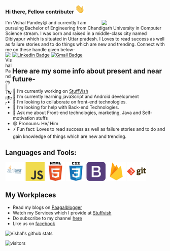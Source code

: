 ### Hi there, Fellow contributer <img src="https://raw.githubusercontent.com/ABSphreak/ABSphreak/master/gifs/Hi.gif" width="30px">
<img align='right' src='https://user-images.githubusercontent.com/5713670/87202985-820dcb80-c2b6-11ea-9f56-7ec461c497c3.gif' width='200"'>

I'm Vishal Pandey😃 and currently I am pursuing Bachelor of Engineering from Chandigarh University in Computer Science stream. I was born and raised in a middle-class city named Dibiyapur which is situated in Uttar pradesh. I Loves to read success as well as failure stories and to do things which are new and trending. Connect with me on these handle given below- <br>
<a href="https://twitter.com/VishalP22541789">
  <img align="left" alt="Vishal Pandey | Twitter" width="22px" src="https://raw.githubusercontent.com/peterthehan/peterthehan/master/assets/twitter.svg" />
</a>
[![Linkedin Badge](https://img.shields.io/badge/-Vishal_pandey-blue?style=flat-square&logo=Linkedin&logoColor=white&link=https://www.linkedin.com/in/vishal-pandey-1a7a141b2)](https://www.linkedin.com/in/vishal-pandey-1a7a141b2)  [![Gmail Badge](https://img.shields.io/badge/-vishalps2606@gmail.com-c14438?style=flat-square&logo=Gmail&logoColor=white&link=mailto:vishalps2606@gmail.com)](mailto:vishalps2606@gmail.com)

## Here are my some info about present and near future-

- 🔭 I’m currently working on [StuffVish](https://stuffvish.web.app)
- 🌱 I’m currently learning javaScript and Android development
- 👯 I’m looking to collaborate on front-end technologies.
- 🤔 I’m looking for help with Back-end Technologies.
- 💬 Ask me about Front-end technologies, marketing, Java and Self-motivation stuffs
- 😄 Pronouns: He/ Him
- ⚡ Fun fact: Loves to read success as well as failure stories and to do and gain knowledge of things which are new and trending.

## Languages and Tools:  

<code><img height="60" src="https://raw.githubusercontent.com/github/explore/80688e429a7d4ef2fca1e82350fe8e3517d3494d/topics/java/java.png"></code>
<code><img height="60" src="https://raw.githubusercontent.com/github/explore/80688e429a7d4ef2fca1e82350fe8e3517d3494d/topics/javascript/javascript.png"></code>
<code><img height="60" src="https://raw.githubusercontent.com/github/explore/80688e429a7d4ef2fca1e82350fe8e3517d3494d/topics/html/html.png"></code>
<code><img height="60" src="https://raw.githubusercontent.com/github/explore/80688e429a7d4ef2fca1e82350fe8e3517d3494d/topics/css/css.png"></code>
<code><img height="60" src="https://raw.githubusercontent.com/github/explore/80688e429a7d4ef2fca1e82350fe8e3517d3494d/topics/bootstrap/bootstrap.png"></code>
<code><img height="60" src="https://raw.githubusercontent.com/github/explore/80688e429a7d4ef2fca1e82350fe8e3517d3494d/topics/firebase/firebase.png"></code>
<code><img height="60" src="https://raw.githubusercontent.com/github/explore/80688e429a7d4ef2fca1e82350fe8e3517d3494d/topics/git/git.png"></code>

## My Workplaces

- Read my blogs on [Paagalblogger](https://paagalblogger.blogspot.com)
- Watch my Services which I provide at [Stuffvish](https://stuffvish.web.app)
- Do subscribe to my channel [here](https://www.youtube.com/channel/UCArwtWBWC202PFBVUOwOjiw/featured)
- Like us on [facebook](https://www.facebook.com/stuffvish)

![Vishal's github stats](https://github-readme-stats.vercel.app/api?username=vishalps2606&hide=["issues"]&show_icons=true&hide_border=true)

![visitors](https://visitor-badge.glitch.me/badge?page_id=vishalps2606.vishalps2606)
